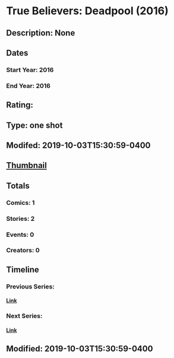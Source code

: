 # True Believers: Deadpool (2016)
## Description: None
## Dates
### Start Year: 2016
### End Year: 2016
## Rating: 
## Type: one shot
## Modifed: 2019-10-03T15:30:59-0400
## [Thumbnail](http://i.annihil.us/u/prod/marvel/i/mg/f/f0/568abcdfd8b76.jpg)
## Totals
### Comics: 1
### Stories: 2
### Events: 0
### Creators: 0
## Timeline
### Previous Series: 
#### [Link]()
### Next Series: 
#### [Link]()
## Modified: 2019-10-03T15:30:59-0400